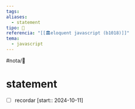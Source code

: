 ```yaml
---
tags: 
aliases:
  - statement
tipo: 📑
referencia: "[[🏛️eloquent javascript (b1018)]]"
tema:
  - javascript
---
```


#nota/📑

# statement 

- [ ] recordar  [start:: 2024-10-11]
